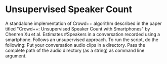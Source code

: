# Unsupervised Speaker Count
A standalone implementation of Crowd++ algorithm described in the paper titled "Crowd++: Unsupervised Speaker Count with Smartphones" by Chenren Xu et al.
Estimates #Speakers in a conversation recorded using a smartphone.
Follows an unsupervised approach.
To run the script, do the following:
Put your conversation audio clips in a directory.
Pass the complete path of the audio directory (as a string) as command line argument.
